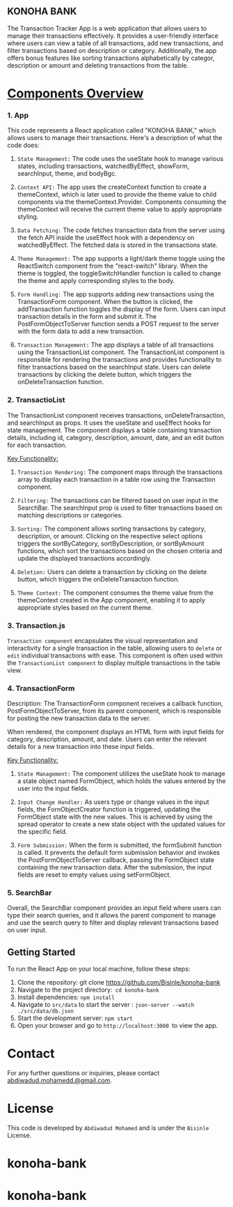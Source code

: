 ## KONOHA BANK

The Transaction Tracker App is a web application that allows users to manage their transactions effectively. It provides a user-friendly interface where users can view a table of all transactions, add new transactions, and filter transactions based on description or category. Additionally, the app offers bonus features like sorting transactions alphabetically by categor, description or amount and deleting transactions from the table.

# <ins>Components Overview</ins>

### 1. App

This code represents a React application called "KONOHA BANK," which allows users to manage their transactions. Here's a description of what the code does:

1. `State Management:`
   The code uses the useState hook to manage various states, including transactions, watchedByEffect, showForm, searchInput, theme, and bodyBgc.

2. `Context API:`
   The app uses the createContext function to create a themeContext, which is later used to provide the theme value to child components via the themeContext.Provider.
   Components consuming the themeContext will receive the current theme value to apply appropriate styling.

3. `Data Fetching:`
   The code fetches transaction data from the server using the fetch API inside the useEffect hook with a dependency on watchedByEffect. The fetched data is stored in the transactions state.

4. `Theme Management:`
   The app supports a light/dark theme toggle using the ReactSwitch component from the "react-switch" library.
   When the theme is toggled, the toggleSwitchHandler function is called to change the theme and apply corresponding styles to the body.

5. `Form Handling:`
   The app supports adding new transactions using the TransactionForm component.
   When the button is clicked, the addTransaction function toggles the display of the form.
   Users can input transaction details in the form and submit it. The PostFormObjectToServer function sends a POST request to the server with the form data to add a new transaction.

6. `Transaction Management:`
   The app displays a table of all transactions using the TransactionList component.
   The TransactionList component is responsible for rendering the transactions and provides functionality to filter transactions based on the searchInput state.
   Users can delete transactions by clicking the delete button, which triggers the onDeleteTransaction function.

### 2. TransactioList

The TransactionList component receives transactions, onDeleteTransaction, and searchInput as props. It uses the useState and useEffect hooks for state management. The component displays a table containing transaction details, including id, category, description, amount, date, and an edit button for each transaction.

<ins>Key Functionality:</ins>

1. `Transaction Rendering:` The component maps through the transactions array to display
   each transaction in a table row using the Transaction component.

2. `Filtering:` The transactions can be filtered based on user input in the SearchBar.
   The searchInput prop is used to filter transactions based on matching descriptions or categories.

3. `Sorting:` The component allows sorting transactions by category, description, or amount.
   Clicking on the respective select options triggers the sortByCategory, sortByDescription, or sortByAmount functions, which sort the transactions based on the chosen criteria and update the displayed transactions accordingly.

4. `Deletion:` Users can delete a transaction by clicking on the delete button, which triggers
   the onDeleteTransaction function.

5. `Theme Context:`
   The component consumes the theme value from the themeContext created in the App component, enabling it to apply appropriate styles based on the current theme.

### 3. Transaction.js

`Transaction component` encapsulates the visual representation and interactivity for a single transaction in the table, allowing users to `delete` or `edit` individual transactions with ease. This component is often used within the `TransactionList component` to display multiple transactions in the table view.

### 4. TransactionForm

Description:
The TransactionForm component receives a callback function, PostFormObjectToServer, from its parent component, which is responsible for posting the new transaction data to the server.

When rendered, the component displays an HTML form with input fields for category, description, amount, and date. Users can enter the relevant details for a new transaction into these input fields.

<ins>Key Functionality:</ins>

1. `State Management:` The component utilizes the useState hook to manage a state object named
   FormObject, which holds the values entered by the user into the input fields.

2. `Input Change Handler:` As users type or change values in the input fields, the
   FornObjectCreator function is triggered, updating the FormObject state with the new values. This is achieved by using the spread operator to create a new state object with the updated values for the specific field.
3. `Form Submission:` When the form is submitted, the formSubmit function is called. It prevents
   the default form submission behavior and invokes the PostFormObjectToServer callback, passing the FormObject state containing the new transaction data. After the submission, the input fields are reset to empty values using setFormObject.

### 5. SearchBar

Overall, the SearchBar component provides an input field where users can type their search queries, and it allows the parent component to manage and use the search query to filter and display relevant transactions based on user input.

## Getting Started

To run the React App on your local machine, follow these steps:

1. Clone the repository: git clone https://github.com/Bisinle/konoha-bank
2. Navigate to the project directory:` cd konoha-bank`
3. Install dependencies: `npm install`
4. Navigate to `src/data` to start the server : `json-server --watch ./src/data/db.json`
5. Start the development server: `npm start`
6. Open your browser and go to `http://localhost:3000 `to view the app.

# Contact

For any further questions or inquiries, please contact abdiwadud.mohamedd.@gmail.com.

# License

This code is developed by `Abdiwadud Mohamed` and is under the `Bisinle` License.
# konoha-bank
# konoha-bank
